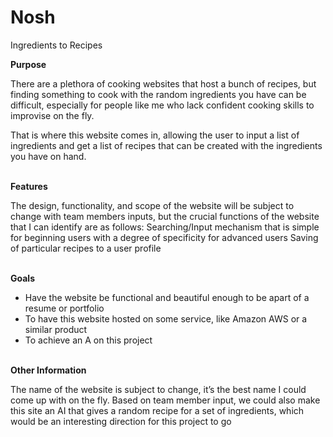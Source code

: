 # Nosh
Ingredients to Recipes

<b>Purpose</b>
<p>There are a plethora of cooking websites that host a bunch of recipes, but finding something to cook with the random ingredients you have can be difficult, especially for people like me who lack confident cooking skills to improvise on the fly.

That is where this website comes in, allowing the user to input a list of ingredients and get a list of recipes that can be created with the ingredients you have on hand.</p>
<br>
<b>Features</b>
<p>The design, functionality, and scope of the website will be subject to change with team members inputs, but the crucial functions of the website that I can identify are as follows:
Searching/Input mechanism that is simple for beginning users with a degree of specificity for advanced users
Saving of particular recipes to a user profile</p>
<br>
<b>Goals</b>
<p>
  <ul>
    <li>Have the website be functional and beautiful enough to be apart of a resume or portfolio</li>
    <li>To have this website hosted on some service, like Amazon AWS or a similar product</li>
    <li>To achieve an A on this project</li></ul></p>
<br>
<b>Other Information</b>
<p>The name of the website is subject to change, it’s the best name I could come up with on the fly.
Based on team member input, we could also make this site an AI that gives a random recipe for a set of ingredients, which would be an interesting direction for this project to go</p>
